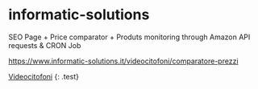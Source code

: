 # informatic-solutions
SEO Page + Price comparator + Produts monitoring through Amazon API requests & CRON Job

https://www.informatic-solutions.it/videocitofoni/comparatore-prezzi 

<a href="https://www.informatic-solutions.it/videocitofoni" rel="follow">Videocitofoni</a> {: .test}